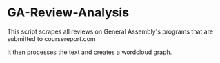 # GA-Review-Analysis

This script scrapes all reviews on General Assembly's programs that are submitted to coursereport.com

It then processes the text and creates a wordcloud graph.

